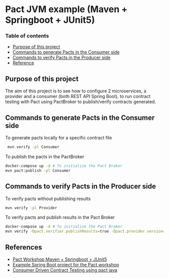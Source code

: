 # Pact JVM example (Maven + Springboot + JUnit5)

### Table of contents

- [Purpose of this project](#purpose-of-this-project)
- [Commands to generate Pacts in the Consumer side](#commands-to-generate-pacts-in-the-consumer-side)
- [Commands to verify Pacts in the Producer side](#commands-to-verify-pacts-in-the-producer-side)
- [Reference](#references)

## Purpose of this project

The aim of this project is to see how to configure 2 microservices, a provider and a consumer (both REST API Spring
Boot), to run contract testing with Pact using PactBroker to publish/verify contracts generated.

## Commands to generate Pacts in the Consumer side

To generate pacts locally for a specific contract file

```bash
 mvn verify -pl Consumer
 ```

To publish the pacts in the PactBroker

```bash
docker-compose up -d # To initialize the Pact Broker
mvn pact:publish -pl Consumer
```

## Commands to verify Pacts in the Producer side

To verify pacts without publishing results

```bash
mvn verify -pl Provider
```

To verify pacts and publish results in the Pact Broker

```bash
docker-compose up -d # To initialize the Pact Broker
mvn verify -Dpact.verifier.publishResults=true -Dpact.provider.version=0.0.1-SNAPSHOT -pl Provider
```

## References

- [Pact Workshop Maven + Springboot + JUnit5](https://github.com/pact-foundation/pact-workshop-Maven-Springboot-JUnit5)
- [Example Spring Boot project for the Pact workshop](https://github.com/pact-foundation/pact-workshop-jvm-spring)
- [Consumer Driven Contract Testing using pact java](https://blog.testproject.io/2020/05/27/consumer-driven-contract-testing-using-pact-java)
